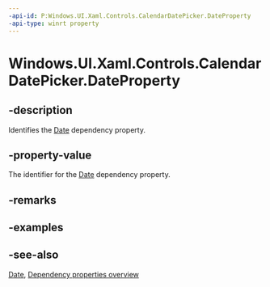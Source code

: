 ```yaml
---
-api-id: P:Windows.UI.Xaml.Controls.CalendarDatePicker.DateProperty
-api-type: winrt property
---
```


<!-- Property syntax
public Windows.UI.Xaml.DependencyProperty DateProperty { get; }
-->

# Windows.UI.Xaml.Controls.CalendarDatePicker.DateProperty

## -description
Identifies the [Date](calendardatepicker_date.md) dependency property.



## -property-value
The identifier for the [Date](calendardatepicker_date.md) dependency property.

## -remarks

## -examples

## -see-also
[Date](calendardatepicker_date.md), [Dependency properties overview](/windows/uwp/xaml-platform/dependency-properties-overview)
